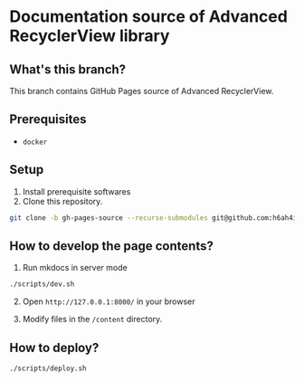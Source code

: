 Documentation source of Advanced RecyclerView library
===

## What's this branch?

This branch contains GitHub Pages source of Advanced RecyclerView.

## Prerequisites

- `docker`

## Setup

1. Install prerequisite softwares
2. Clone this repository.

  ```bash
  git clone -b gh-pages-source --recurse-submodules git@github.com:h6ah4i/android-advancedrecyclerview.git android-advancedrecyclerview-gh-page
  ```

## How to develop the page contents?

1. Run mkdocs in server mode
  ```bash
  ./scripts/dev.sh
  ```

2. Open `http://127.0.0.1:8000/` in your browser

3. Modify files in the `/content` directory.


## How to deploy?

```bash
./scripts/deploy.sh
```
